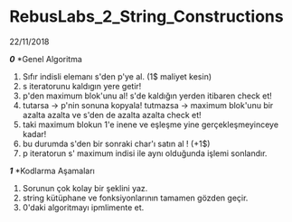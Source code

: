 # RebusLabs_2_String_Constructions

22/11/2018

***0*** *Genel Algoritma
1. Sıfır indisli elemanı s'den p'ye al. (1$ maliyet kesin)
2. s iteratorunu kaldıgın yere getir!
3. p'den maximum blok'unu al! s'de kaldığın yerden itibaren check et!
4. tutarsa -> p'nin sonuna kopyala! tutmazsa -> maximum blok'unu bir azalta azalta ve s'den de azalta azalta check et!
5. taki maximum blokun 1'e inene ve eşleşme yine gerçekleşmeyinceye kadar!
6. bu durumda s'den bir sonraki char'ı satın al ! (+1$)
7. p iteratorun s' maximum indisi ile aynı olduğunda işlemi sonlandır.

***1*** *Kodlarma Aşamaları
1. Sorunun çok kolay bir şeklini yaz.
2. string kütüphane ve fonksiyonlarının tamamen gözden geçir.
3. 0'daki algoritmayı ipmlimente et.
